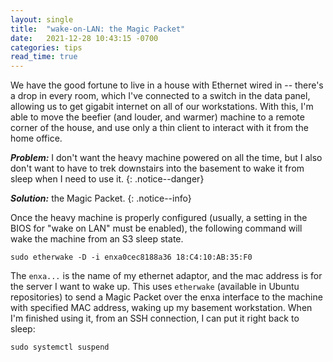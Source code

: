 ```yaml
---
layout: single
title:  "wake-on-LAN: the Magic Packet"
date:   2021-12-28 10:43:15 -0700
categories: tips
read_time: true
---
```


We have the good fortune to live in a house with Ethernet wired in -- there's a drop in every room, which I've connected to a switch in the data panel, allowing us to get gigabit internet on all of our workstations.  With this, I'm able to move the beefier (and louder, and warmer) machine to a remote corner of the house, and use only a thin client to interact with it from the home office.

***Problem:*** I don't want the heavy machine powered on all the time, but I also don't want to have to trek downstairs into the basement to wake it from sleep when I need to use it.
{: .notice--danger}

***Solution:*** the Magic Packet.
{: .notice--info}

Once the heavy machine is properly configured (usually, a setting in the BIOS for "wake on LAN" must be enabled), the following command will wake the machine from an S3 sleep state.

```
sudo etherwake -D -i enxa0cec8188a36 18:C4:10:AB:35:F0
```

The `enxa...` is the name of my ethernet adaptor, and the mac address is for the server I want to wake up.  This uses `etherwake` (available in Ubuntu repositories) to send a Magic Packet over the enxa interface to the machine with specified MAC address, waking up my basement workstation.  When I'm finished using it, from an SSH connection, I can put it right back to sleep:

```
sudo systemctl suspend
```